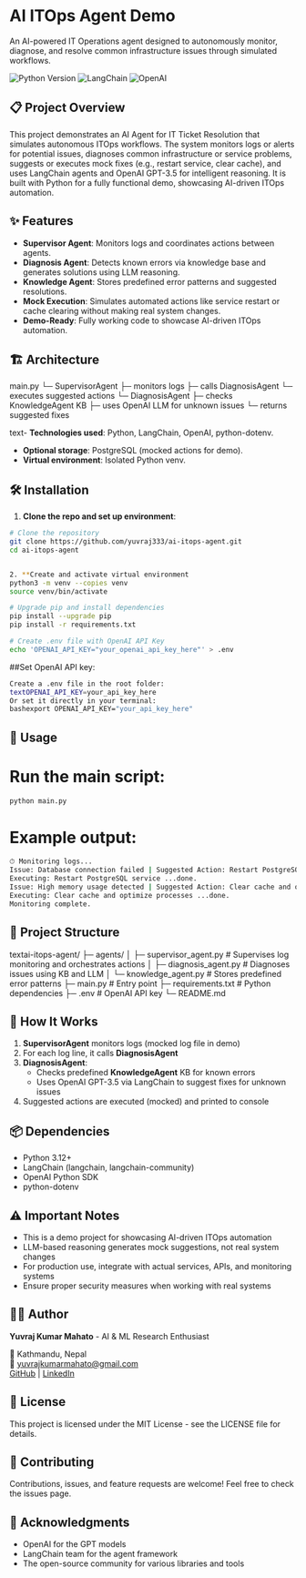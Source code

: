# AI ITOps Agent Demo

An AI-powered IT Operations agent designed to autonomously monitor, diagnose, and resolve common infrastructure issues through simulated workflows.

![Python Version](https://img.shields.io/badge/python-3.12%2B-blue)
![LangChain](https://img.shields.io/badge/LangChain-0.1.0-green)
![OpenAI](https://img.shields.io/badge/OpenAI-GPT--3.5-purple)

## 📋 Project Overview

This project demonstrates an AI Agent for IT Ticket Resolution that simulates autonomous ITOps workflows. The system monitors logs or alerts for potential issues, diagnoses common infrastructure or service problems, suggests or executes mock fixes (e.g., restart service, clear cache), and uses LangChain agents and OpenAI GPT-3.5 for intelligent reasoning. It is built with Python for a fully functional demo, showcasing AI-driven ITOps automation.

## ✨ Features

- **Supervisor Agent**: Monitors logs and coordinates actions between agents.
- **Diagnosis Agent**: Detects known errors via knowledge base and generates solutions using LLM reasoning.
- **Knowledge Agent**: Stores predefined error patterns and suggested resolutions.
- **Mock Execution**: Simulates automated actions like service restart or cache clearing without making real system changes.
- **Demo-Ready**: Fully working code to showcase AI-driven ITOps automation.

## 🏗️ Architecture
main.py
└─ SupervisorAgent
├─ monitors logs
├─ calls DiagnosisAgent
└─ executes suggested actions
└─ DiagnosisAgent
├─ checks KnowledgeAgent KB
├─ uses OpenAI LLM for unknown issues
└─ returns suggested fixes

text- **Technologies used**: Python, LangChain, OpenAI, python-dotenv.
- **Optional storage**: PostgreSQL (mocked actions for demo).
- **Virtual environment**: Isolated Python venv.

## 🛠️ Installation

1. **Clone the repo and set up environment**:

```bash
# Clone the repository
git clone https://github.com/yuvraj333/ai-itops-agent.git
cd ai-itops-agent


2. **Create and activate virtual environment
python3 -m venv --copies venv
source venv/bin/activate

# Upgrade pip and install dependencies
pip install --upgrade pip
pip install -r requirements.txt

# Create .env file with OpenAI API Key
echo 'OPENAI_API_KEY="your_openai_api_key_here"' > .env

 ```

##Set OpenAI API key:
 ```bash
Create a .env file in the root folder:
textOPENAI_API_KEY=your_api_key_here
Or set it directly in your terminal:
bashexport OPENAI_API_KEY="your_api_key_here"
 ```

## 🚀 Usage

# Run the main script:

```bash
python main.py
```
# Example output:
```bash
⏱ Monitoring logs...
Issue: Database connection failed | Suggested Action: Restart PostgreSQL service
Executing: Restart PostgreSQL service ...done.
Issue: High memory usage detected | Suggested Action: Clear cache and optimize processes
Executing: Clear cache and optimize processes ...done.
Monitoring complete.
```

## 📂 Project Structure

textai-itops-agent/
├─ agents/
│  ├─ supervisor_agent.py   # Supervises log monitoring and orchestrates actions
│  ├─ diagnosis_agent.py    # Diagnoses issues using KB and LLM
│  └─ knowledge_agent.py    # Stores predefined error patterns
├─ main.py                  # Entry point
├─ requirements.txt         # Python dependencies
├─ .env                     # OpenAI API key
└─ README.md


## 🔧 How It Works

1. **SupervisorAgent** monitors logs (mocked log file in demo)
2. For each log line, it calls **DiagnosisAgent**
3. **DiagnosisAgent**:
   - Checks predefined **KnowledgeAgent** KB for known errors
   - Uses OpenAI GPT-3.5 via LangChain to suggest fixes for unknown issues
4. Suggested actions are executed (mocked) and printed to console

## 📦 Dependencies

- Python 3.12+
- LangChain (langchain, langchain-community)
- OpenAI Python SDK
- python-dotenv

## ⚠️ Important Notes

- This is a demo project for showcasing AI-driven ITOps automation
- LLM-based reasoning generates mock suggestions, not real system changes
- For production use, integrate with actual services, APIs, and monitoring systems
- Ensure proper security measures when working with real systems

## 👨‍💻 Author

**Yuvraj Kumar Mahato** - AI & ML Research Enthusiast

📍 Kathmandu, Nepal  
📧 yuvrajkumarmahato@gmail.com  
[GitHub](https://github.com/yuvraj333) | [LinkedIn](https://www.linkedin.com/in/yuvraj-kumar-mahato-8807551b7/)

## 📄 License

This project is licensed under the MIT License - see the LICENSE file for details.

## 🤝 Contributing

Contributions, issues, and feature requests are welcome! Feel free to check the issues page.

## 🙏 Acknowledgments

- OpenAI for the GPT models
- LangChain team for the agent framework
- The open-source community for various libraries and tools
